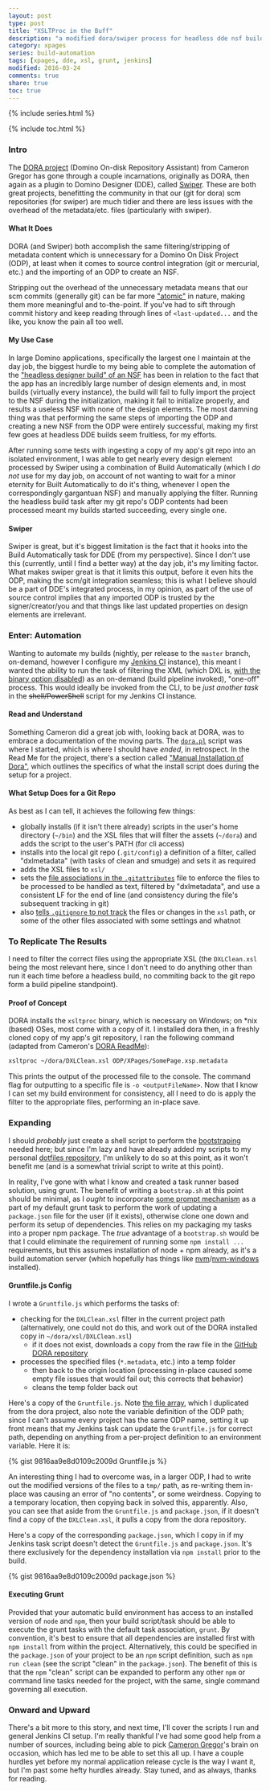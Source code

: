 ```yaml
---
layout: post
type: post
title: "XSLTProc in the Buff"
description: "a modified dora/swiper process for headless dde nsf builds"
category: xpages
series: build-automation
tags: [xpages, dde, xsl, grunt, jenkins]
modified: 2016-03-24
comments: true
share: true
toc: true
---
```


{% include series.html %}

{% include toc.html %}

### Intro
The [DORA project](https://github.com/camac/dora) (Domino On-disk Repository Assistant) from Cameron Gregor has gone through a couple incarnations, originally as DORA, then again as a plugin to Domino Designer (DDE), called [Swiper](https://openntf.org/main.nsf/project.xsp?r=project/Swiper). These are both great projects, benefitting the community in that our (git for dora) scm repositories (for swiper) are much tidier and there are less issues with the overhead of the metadata/etc. files (particularly with swiper).

#### What It Does
DORA (and Swiper) both accomplish the same filtering/stripping of metadata content which is unnecessary for a Domino On Disk Project (ODP), at least when it comes to source control integration (git or mercurial, etc.) and the importing of an ODP to create an NSF.

Stripping out the overhead of the unnecessary metadata means that our scm commits (generally git) can be far more ["atomic"](https://en.wikipedia.org/wiki/Atomic_commit) in nature, making them more meaningful and to-the-point. If you've had to sift through commit history and keep reading through lines of `<last-updated...` and the like, you know the pain all too well.

#### My Use Case
In large Domino applications, specifically the largest one I maintain at the day job, the biggest hurdle to my being able to complete the automation of the ["headless designer build" of an NSF](http://www-10.lotus.com/ldd/ddwiki.nsf/dx/Headless_Designer_Wiki) has been in relation to the fact that the app has an incredibly large number of design elements and, in most builds (virtually every instance), the build will fail to fully import the project to the NSF during the initialization, making it fail to initialize properly, and results a useless NSF with none of the design elements. The most damning thing was that performing the same steps of importing the ODP and creating a new NSF from the ODP were entirely successful, making my first few goes at headless DDE builds seem fruitless, for my efforts.

After running some tests with ingesting a copy of my app's git repo into an isolated environment, I was able to get nearly every design element processed by Swiper using a combination of Build Automatically (which I _do not_ use for my day job, on account of not wanting to wait for a minor eternity for Built Automatically to do it's thing, whenever I open the correspondingly gargantuan NSF) and manually applying the filter. Running the headless build task after my git repo's ODP contents had been processed meant my builds started succeeding, every single one.

#### Swiper
Swiper is great, but it's biggest limitation is the fact that it hooks into the Build Automatically task for DDE (from my perspective). Since I don't use this (currently, until I find a better way) at the day job, it's my limiting factor. What makes swiper great is that it limits this output, before it even hits the ODP, making the scm/git integration seamless; this is what I believe should be a part of DDE's integrated process, in my opinion, as part of the use of source control implies that any imported ODP is trusted by the signer/creator/you and that things like last updated properties on design elements are irrelevant.

### Enter: Automation
Wanting to automate my builds (nightly, per release to the `master` branch, on-demand, however I configure my [Jenkins CI](http://jenkins-ci.org/) instance), this meant I wanted the ability to run the task of filtering the XML (which DXL is, [with the binary option disabled](http://edm00se.io/xpages/getting-started-with-it-all/#source-control-with-domino-designer)) as an on-demand (build pipeline invoked), "one-off" process. This would ideally be invoked from the CLI, to be _just another task_ in the <s>shell/PowerShell</s> script for my Jenkins CI instance.

#### Read and Understand
Something Cameron did a great job with, looking back at DORA, was to embrace a documentation of the moving parts. The [`dora.pl`](https://github.com/camac/dora/blob/master/dora.pl) script was where I started, which is where I should have _ended_, in retrospect. In the Read Me for the project, there's a section called ["Manual Installation of Dora"](https://github.com/camac/dora#manual-installation-of-dora), which outlines the specifics of what the install script does during the setup for a project.

#### What Setup Does for a Git Repo
As best as I can tell, it achieves the following few things:

* globally installs (if it isn't there already) scripts in the user's home directory (`~/bin`) and the XSL files that will filter the assets (`~/dora`) and adds the script to the user's PATH (for cli access)
* installs into the local git repo (`.git/config`) a definition of a filter, called "dxlmetadata" (with tasks of clean and smudge) and sets it as required
* adds the XSL files to `xsl/`
* sets the [file associations in the `.gitattributes`](https://github.com/camac/dora/blob/master/dora.pl#L132-L159) file to enforce the files to be processed to be handled as text, filtered by "dxlmetadata", and use a consistent LF for the end of line (and consistency during the file's subsequent tracking in git)
* also [tells `.gitignore` to not track](https://github.com/camac/dora/blob/master/dora.pl#L121-L130) the files or changes in the `xsl` path, or some of the other files associated with some settings and whatnot

### To Replicate The Results
I need to filter the correct files using the appropriate XSL (the `DXLClean.xsl` being the most relevant here, since I don't need to do anything other than run it each time before a headless build, no commiting back to the git repo form a build pipeline standpoint).

#### Proof of Concept
DORA installs the `xsltproc` binary, which is necessary on Windows; on *nix (based) OSes, most come with a copy of it. I installed dora then, in a freshly cloned copy of my app's git repository, I ran the following command (adapted from Cameron's [DORA ReadMe](https://github.com/camac/dora#testing-an-xsl-transformation-stylesheet)):

```sh
xsltproc ~/dora/DXLClean.xsl ODP/XPages/SomePage.xsp.metadata
```

This prints the output of the processed file to the console. The command flag for outputting to a specific file is `-o <outputFileName>`. Now that I know I can set my build environment for consistency, all I need to do is apply the filter to the appropriate files, performing an in-place save.

### Expanding
I should _probably_ just create a shell script to perform the [bootstraping](https://en.wikipedia.org/wiki/Bootstrapping) needed here; but since I'm lazy and have already added my scripts to my personal [dotfiles repository](http://dotfiles.github.io/), I'm unlikely to do so at this point, as it won't benefit me (and is a somewhat trivial script to write at this point).

In reality, I've gone with what I know and created a task runner based solution, using grunt. The benefit of writing a `bootstrap.sh` at this point should be minimal, as I _ought_ to incorporate [some prompt mechanism](https://github.com/dylang/grunt-prompt) as a part of my default grunt task to perform the work of updating a `package.json` file for the user (if it exists), otherwise clone one down and perform its setup of dependencies. This relies on my packaging my tasks into a proper npm package. The _true_ advantage of a `bootstrap.sh` would be that I could eliminate the requirement of running some `npm install ...` requirements, but this assumes installation of node + npm already, as it's a build automation server (which hopefully has things like [nvm](https://github.com/creationix/nvm)/[nvm-windows](https://github.com/coreybutler/nvm-windows) installed).

#### Gruntfile.js Config
I wrote a `Gruntfile.js` which performs the tasks of:

* checking for the `DXLClean.xsl` filter in the current project path (alternatively, one could not do this, and work out of the DORA installed copy in `~/dora/xsl/DXLClean.xsl`)
  * if it does not exist, downloads a copy from the raw file in the [GitHub DORA repository](https://github.com/camac/dora/blob/master/xsl/DXLClean.xsl)
* processes the specified files (`*.metadata`, etc.) into a temp folder
  * then back to the origin location (processing in-place caused some empty file issues that would fail out; this corrects that behavior)
  * cleans the temp folder back out

Here's a copy of the `Gruntfile.js`. Note [the file array](https://github.com/camac/dora/blob/master/dora.pl#L133-L159), which I duplicated from the dora project, also note the variable definition of the ODP path; since I can't assume every project has the same ODP name, setting it up front means that my Jenkins task can update the `Gruntfile.js` for correct path, depending on anything from a per-project definition to an environment variable. Here it is:

{% gist 9816aa9e8d0109c2009d Gruntfile.js %}
<br />

An interesting thing I had to overcome was, in a larger ODP, I had to write out the modified versions of the files to a `tmp/` path, as re-writing them in-place was causing an error of "no contents", or some weirdness. Copying to a temporary location, then copying back in solved this, apparently. Also, you can see that aside from the `Gruntfile.js` and `package.json`, if it doesn't find a copy of the `DXLClean.xsl`, it pulls a copy from the dora repository.

Here's a copy of the corresponding `package.json`, which I copy in if my Jenkins task script doesn't detect the `Gruntfile.js` and `package.json`. It's there exclusively for the dependency installation via `npm install` prior to the build.

{% gist 9816aa9e8d0109c2009d package.json %}
<br />

#### Executing Grunt
Provided that your automatic build environment has access to an installed version of `node` and `npm`, then your build script/task should be able to execute the grunt tasks with the default task association, `grunt`. By convention, it's best to ensure that all dependencies are installed first with `npm install` from within the project. Alternatively, this could be specified in the `package.json` of your project to be an `npm` script definition, such as `npm run clean` (see the script "clean" in the `package.json`). The benefit of this is that the `npm` "clean" script can be expanded to perform any other `npm` or command line tasks needed for the project, with the same, single command governing all execution.

### Onward and Upward
There's a bit more to this story, and next time, I'll cover the scripts I run and general Jenkins CI setup. I'm really thankful I've had some good help from a number of sources, including being able to pick [Cameron Gregor](http://camerongregor.com/)'s brain on occasion, which has led me to be able to set this all up. I have a couple hurdles yet before my normal application release cycle is the way I want it, but I'm past some hefty hurdles already. Stay tuned, and as always, thanks for reading.